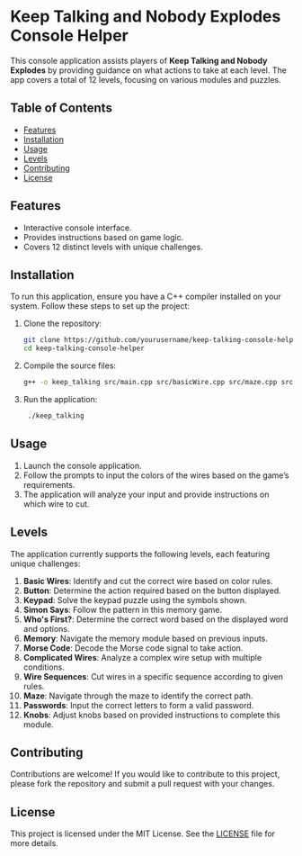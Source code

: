 # Keep Talking and Nobody Explodes Console Helper
This console application assists players of **Keep Talking and Nobody Explodes** by providing guidance on what actions to take at each level. The app covers a total of 12 levels, focusing on various modules and puzzles.

## Table of Contents
- [Features](#features)
- [Installation](#installation)
- [Usage](#usage)
- [Levels](#levels)
- [Contributing](#contributing)
- [License](#license)

## Features
- Interactive console interface.
- Provides instructions based on game logic.
- Covers 12 distinct levels with unique challenges.

## Installation
To run this application, ensure you have a C++ compiler installed on your system. Follow these steps to set up the project:
1. Clone the repository:
   ```bash
   git clone https://github.com/yourusername/keep-talking-console-helper.git
   cd keep-talking-console-helper
   ```
2. Compile the source files:
   ```bash
   g++ -o keep_talking src/main.cpp src/basicWire.cpp src/maze.cpp src/button.cpp src/keypad.cpp src/simonSays.cpp src/whosFirst.cpp src/memory.cpp src/morsCode.cpp src/complicatedWires.cpp src/wireSequences.cpp src/passwords.cpp src/knobs.cpp -I include
   ```
3. Run the application:
   ```bash
    ./keep_talking
   ```
## Usage
1. Launch the console application.
2. Follow the prompts to input the colors of the wires based on the game’s requirements.
3. The application will analyze your input and provide instructions on which wire to cut.

## Levels
The application currently supports the following levels, each featuring unique challenges:
1. **Basic Wires**: Identify and cut the correct wire based on color rules.
2. **Button**: Determine the action required based on the button displayed.
3. **Keypad**: Solve the keypad puzzle using the symbols shown.
4. **Simon Says**: Follow the pattern in this memory game.
5. **Who's First?**: Determine the correct word based on the displayed word and options.
6. **Memory**: Navigate the memory module based on previous inputs.
7. **Morse Code**: Decode the Morse code signal to take action.
8. **Complicated Wires**: Analyze a complex wire setup with multiple conditions.
9. **Wire Sequences**: Cut wires in a specific sequence according to given rules.
10. **Maze**: Navigate through the maze to identify the correct path.
11. **Passwords**: Input the correct letters to form a valid password.
12. **Knobs**: Adjust knobs based on provided instructions to complete this module.

## Contributing
Contributions are welcome! If you would like to contribute to this project, please fork the repository and submit a pull request with your changes.

## License
This project is licensed under the MIT License. See the [LICENSE](LICENSE) file for more details.
